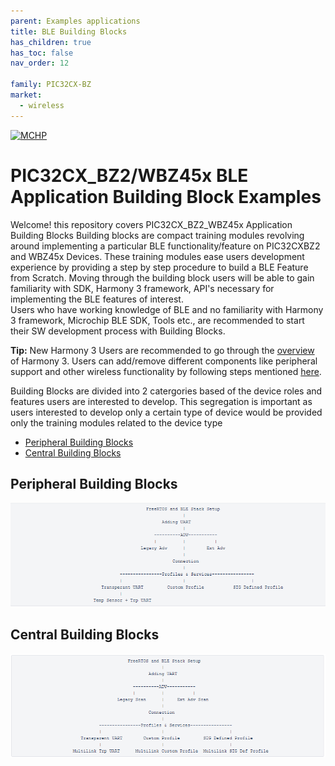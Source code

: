 ```yaml
---
parent: Examples applications
title: BLE Building Blocks
has_children: true
has_toc: false
nav_order: 12

family: PIC32CX-BZ
market:
  - wireless
---
```

[![MCHP](https://www.microchip.com/ResourcePackages/Microchip/assets/dist/images/logo.png)](https://www.microchip.com)
# PIC32CX_BZ2/WBZ45x BLE Application Building Block Examples

Welcome! this repository covers PIC32CX_BZ2_WBZ45x Application Building Blocks
Building blocks are compact training modules revolving around implementing a particular BLE functionality/feature on PIC32CXBZ2 and WBZ45x Devices. These training modules ease users development experience by providing a step by step procedure to build a BLE Feature from Scratch. 
Moving through the building block users will be able to gain familiarity
with SDK, Harmony 3 framework, API's necessary for implementing the BLE features of interest.  
Users who have working knowledge of BLE and no familiarity with
Harmony 3 framework, Microchip BLE SDK, Tools etc., are recommended to start their SW development process with Building Blocks.

**Tip:** New Harmony 3 Users are recommended to go through the [overview](https://microchip-mplab-harmony.github.io/mhc/doc/readme.html) of Harmony 3. Users can add/remove different components like peripheral support and other wireless functionality by following steps mentioned [here](https://microchip-mplab-harmony.github.io/mhc/doc/readme_mhc_configuration.html). 

Building Blocks are divided into 2 catergories based of the device roles and features users are interested to develop. This segregation is important as users interested to develop only a certain type of device would be provided only the training modules related to the device type
-   [Peripheral Building Blocks](./peripheral/readme.md)
-   [Central Building Blocks](./central/readme.md)


## Peripheral Building Blocks 
![](media/image10.PNG)


## Central Building Blocks
![](media/image11.png)	   
					      


